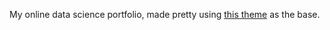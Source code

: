 My online data science portfolio, made pretty using [this theme](https://github.com/jeromelachaud/freelancer-theme) as the base.

